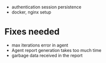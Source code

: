 <!-- - frontend implementation -->
- authentication session persistence
- docker, nginx setup

# Fixes needed
<!-- - Observability setup -->
<!-- - increase poll time - 4 sec -->
- max iterations error in agent
- Agent report generation takes too much time
- garbage data received in the report